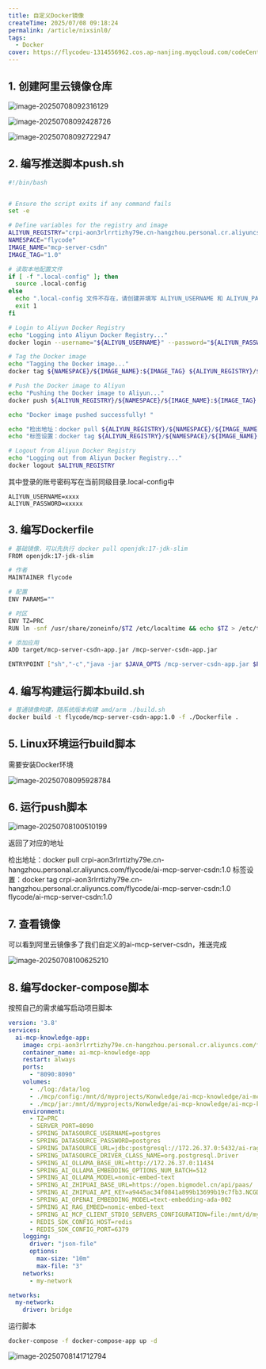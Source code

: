 ```yaml
---
title: 自定义Docker镜像
createTime: 2025/07/08 09:18:24
permalink: /article/nixsinl0/
tags:
  - Docker
cover: https://flycodeu-1314556962.cos.ap-nanjing.myqcloud.com/codeCenterImg/bg06.jpg
---
```

## 1. 创建阿里云镜像仓库

![image-20250708092316129](https://flycodeu-1314556962.cos.ap-nanjing.myqcloud.com/codeCenterImg/image-20250708092316129.png)

![image-20250708092428726](https://flycodeu-1314556962.cos.ap-nanjing.myqcloud.com/codeCenterImg/image-20250708092428726.png)

![image-20250708092722947](https://flycodeu-1314556962.cos.ap-nanjing.myqcloud.com/codeCenterImg/image-20250708092722947.png)

## 2. 编写推送脚本push.sh

```sh
#!/bin/bash


# Ensure the script exits if any command fails
set -e

# Define variables for the registry and image
ALIYUN_REGISTRY="crpi-aon3rlrrtizhy79e.cn-hangzhou.personal.cr.aliyuncs.com/flycode/flycode"
NAMESPACE="flycode"
IMAGE_NAME="mcp-server-csdn"
IMAGE_TAG="1.0"

# 读取本地配置文件
if [ -f ".local-config" ]; then
  source .local-config
else
  echo ".local-config 文件不存在，请创建并填写 ALIYUN_USERNAME 和 ALIYUN_PASSWORD"
  exit 1
fi

# Login to Aliyun Docker Registry
echo "Logging into Aliyun Docker Registry..."
docker login --username="${ALIYUN_USERNAME}" --password="${ALIYUN_PASSWORD}" $ALIYUN_REGISTRY

# Tag the Docker image
echo "Tagging the Docker image..."
docker tag ${NAMESPACE}/${IMAGE_NAME}:${IMAGE_TAG} ${ALIYUN_REGISTRY}/${NAMESPACE}/${IMAGE_NAME}:${IMAGE_TAG}

# Push the Docker image to Aliyun
echo "Pushing the Docker image to Aliyun..."
docker push ${ALIYUN_REGISTRY}/${NAMESPACE}/${IMAGE_NAME}:${IMAGE_TAG}

echo "Docker image pushed successfully! "

echo "检出地址：docker pull ${ALIYUN_REGISTRY}/${NAMESPACE}/${IMAGE_NAME}:${IMAGE_TAG}"
echo "标签设置：docker tag ${ALIYUN_REGISTRY}/${NAMESPACE}/${IMAGE_NAME}:${IMAGE_TAG} ${NAMESPACE}/${IMAGE_NAME}:${IMAGE_TAG}"

# Logout from Aliyun Docker Registry
echo "Logging out from Aliyun Docker Registry..."
docker logout $ALIYUN_REGISTRY
```

其中登录的账号密码写在当前同级目录.local-config中

```
ALIYUN_USERNAME=xxxx
ALIYUN_PASSWORD=xxxxx
```

## 3. 编写Dockerfile

```bash
# 基础镜像，可以先执行 docker pull openjdk:17-jdk-slim
FROM openjdk:17-jdk-slim

# 作者
MAINTAINER flycode

# 配置
ENV PARAMS=""

# 时区
ENV TZ=PRC
RUN ln -snf /usr/share/zoneinfo/$TZ /etc/localtime && echo $TZ > /etc/timezone

# 添加应用
ADD target/mcp-server-csdn-app.jar /mcp-server-csdn-app.jar

ENTRYPOINT ["sh","-c","java -jar $JAVA_OPTS /mcp-server-csdn-app.jar $PARAMS"]
```

## 4. 编写构建运行脚本build.sh

```bash
# 普通镜像构建，随系统版本构建 amd/arm ./build.sh
docker build -t flycode/mcp-server-csdn-app:1.0 -f ./Dockerfile .
```

## 5. Linux环境运行build脚本

需要安装Docker环境

![image-20250708095928784](https://flycodeu-1314556962.cos.ap-nanjing.myqcloud.com/codeCenterImg/image-20250708095928784.png)

## 6. 运行push脚本

![image-20250708100510199](https://flycodeu-1314556962.cos.ap-nanjing.myqcloud.com/codeCenterImg/image-20250708100510199.png)

返回了对应的地址

检出地址：docker pull crpi-aon3rlrrtizhy79e.cn-hangzhou.personal.cr.aliyuncs.com/flycode/ai-mcp-server-csdn:1.0
标签设置：docker tag crpi-aon3rlrrtizhy79e.cn-hangzhou.personal.cr.aliyuncs.com/flycode/ai-mcp-server-csdn:1.0 flycode/ai-mcp-server-csdn:1.0

## 7. 查看镜像

可以看到阿里云镜像多了我们自定义的ai-mcp-server-csdn，推送完成

![image-20250708100625210](https://flycodeu-1314556962.cos.ap-nanjing.myqcloud.com/codeCenterImg/image-20250708100625210.png)

## 8. 编写docker-compose脚本
按照自己的需求编写启动项目脚本
```yml
version: '3.8'
services:
  ai-mcp-knowledge-app:
    image: crpi-aon3rlrrtizhy79e.cn-hangzhou.personal.cr.aliyuncs.com/flycode/ai-mcp-knowledge-app:1.0
    container_name: ai-mcp-knowledge-app
    restart: always
    ports:
      - "8090:8090"
    volumes:
      - ./log:/data/log
      - ./mcp/config:/mnt/d/myprojects/Konwledge/ai-mcp-knowledge/ai-mcp-knowledge/ai-mcp-knowledge-app/docs/tags/mcp/config
      - ./mcp/jar:/mnt/d/myprojects/Konwledge/ai-mcp-knowledge/ai-mcp-knowledge/ai-mcp-knowledge-app/docs/tags/mcp/jar
    environment:
      - TZ=PRC
      - SERVER_PORT=8090
      - SPRING_DATASOURCE_USERNAME=postgres
      - SPRING_DATASOURCE_PASSWORD=postgres
      - SPRING_DATASOURCE_URL=jdbc:postgresql://172.26.37.0:5432/ai-rag-knowledge
      - SPRING_DATASOURCE_DRIVER_CLASS_NAME=org.postgresql.Driver
      - SPRING_AI_OLLAMA_BASE_URL=http://172.26.37.0:11434
      - SPRING_AI_OLLAMA_EMBEDDING_OPTIONS_NUM_BATCH=512
      - SPRING_AI_OLLAMA_MODEL=nomic-embed-text
      - SPRING_AI_ZHIPUAI_BASE_URL=https://open.bigmodel.cn/api/paas/
      - SPRING_AI_ZHIPUAI_API_KEY=a9445ac34f0841a899b13699b19c7fb3.NCGDN8fQmcWmMoTd
      - SPRING_AI_OPENAI_EMBEDDING_MODEL=text-embedding-ada-002
      - SPRING_AI_RAG_EMBED=nomic-embed-text
      - SPRING_AI_MCP_CLIENT_STDIO_SERVERS_CONFIGURATION=file:/mnt/d/myprojects/Konwledge/ai-mcp-knowledge/ai-mcp-knowledge/ai-mcp-knowledge-app/docs/tags/mcp/config/mcp-servers-config.json
      - REDIS_SDK_CONFIG_HOST=redis
      - REDIS_SDK_CONFIG_PORT=6379
    logging:
      driver: "json-file"
      options:
        max-size: "10m"
        max-file: "3"
    networks:
      - my-network

networks:
  my-network:
    driver: bridge
```

运行脚本
```bash
docker-compose -f docker-compose-app up -d
```

![image-20250708141712794](https://flycodeu-1314556962.cos.ap-nanjing.myqcloud.com/codeCenterImg/image-20250708141712794.png)